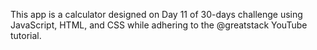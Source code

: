 This app is a calculator designed on Day 11 of 30-days challenge using JavaScript, HTML, and CSS while adhering to the @greatstack YouTube tutorial.
